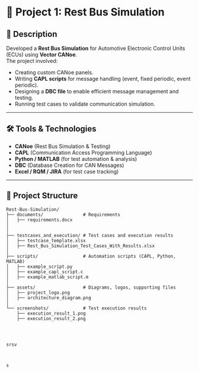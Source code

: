 # 🚗 Project 1: Rest Bus Simulation

## 📌 Description
Developed a **Rest Bus Simulation** for Automotive Electronic Control Units (ECUs) using **Vector CANoe**.  
The project involved:
- Creating custom CANoe panels.
- Writing **CAPL scripts** for message handling (event, fixed periodic, event periodic).
- Designing a **DBC file** to enable efficient message management and testing.
- Running test cases to validate communication simulation.

---

## 🛠 Tools & Technologies
- **CANoe** (Rest Bus Simulation & Testing)
- **CAPL** (Communication Access Programming Language)
- **Python / MATLAB** (for test automation & analysis)
- **DBC** (Database Creation for CAN Messages)
- **Excel / RQM / JIRA** (for test case tracking)

---

## 📂 Project Structure
```text
Rest-Bus-Simulation/
├── documents/               # Requirements
│   ├── requirements.docx
│    
│
├── testcases_and_execution/ # Test cases and execution results
│   ├── testcase_template.xlsx
│   ├── Rest_Bus_Simulation_Test_Cases_With_Results.xlsx
│
├── scripts/                 # Automation scripts (CAPL, Python, MATLAB)
│   ├── example_script.py
│   ├── example_capl_script.c
│   ├── example_matlab_script.m
│
├── assets/                  # Diagrams, logos, supporting files
│   ├── project_logo.png
│   ├── architecture_diagram.png
│
└── screenshots/             # Test execution results
    ├── execution_result_1.png
    ├── execution_result_2.png




srsv



s